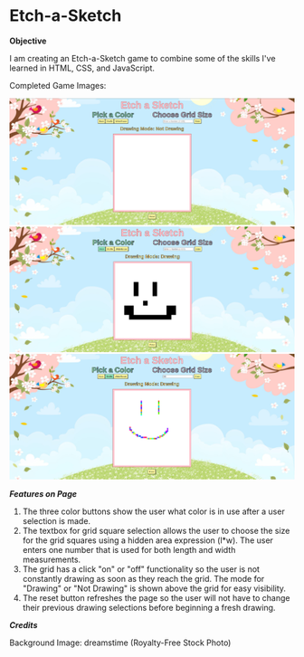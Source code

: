 # Etch-a-Sketch

**Objective**

I am creating an Etch-a-Sketch game to combine some of the skills I've learned in HTML, CSS, and JavaScript.

Completed Game Images:

![](images/completedgame.png)
![](images/completedblack.png)
![](images/completedcolor.png)

***Features on Page***

1. The three color buttons show the user what color is in use after a user selection is made.
2. The textbox for grid square selection allows the user to choose the size for the grid squares using a hidden area expression (l*w). The user enters one number that is used for both length and width measurements.
3. The grid has a click "on" or "off" functionality so the user is not constantly drawing as soon as they reach the grid. The mode for "Drawing" or "Not Drawing" is shown above the grid for easy visibility.
4. The reset button refreshes the page so the user will not have to change their previous drawing selections before beginning a fresh drawing.  

***Credits***

Background Image: dreamstime (Royalty-Free Stock Photo)



